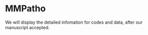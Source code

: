 # MMPatho

We will display the detailed infomation for codes and data, after our manuscript accepted.
